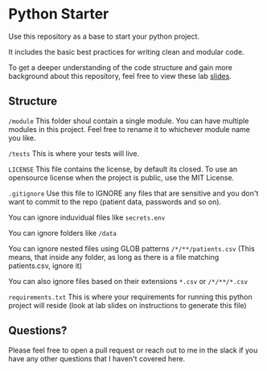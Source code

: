 # Python Starter

Use this repository as a base to start your python project.

It includes the basic best practices for writing clean and modular code.

To get a deeper understanding of the code structure and gain more background about this repository, feel free to view these lab [slides](https://docs.google.com/presentation/d/1g_gw_dwFGiW19xL7nRwJyib162vb0_HV_4HWr0Wnm2k/edit?usp=sharing).


## Structure

`/module` This folder shoul contain a single module. You can have multiple modules in this project. Feel free to rename it to whichever module name you like.

`/tests` This is where your tests will live.

`LICENSE` This file contains the license, by default its closed. To use an opensource license when the project is public, use the MIT License.

`.gitignore` Use this file to IGNORE any files that are sensitive and you don't want to commit to the repo (patient data, passwords and so on).

You can ignore induvidual files like `secrets.env`

You can ignore folders like `/data`

You can ignore nested files using GLOB patterns `/*/**/patients.csv` (This means, that inside any folder, as long as there is a file matching patients.csv, ignore it)

You can also ignore files based on their extensions `*.csv` or `/*/**/*.csv`

`requirements.txt` This is where your requirements for running this python project will reside (look at lab slides on instructions to generate this file)


## Questions?

Please feel free to open a pull request or reach out to me in the slack if you have any other questions that I haven't covered here.
